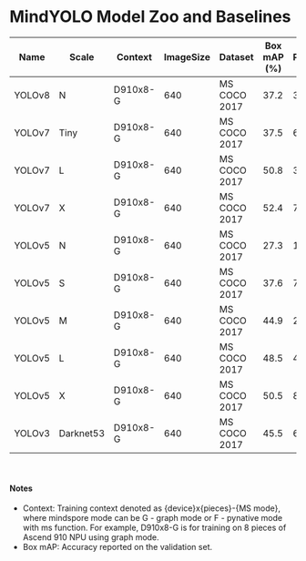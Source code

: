 # MindYOLO Model Zoo and Baselines

| Name   | Scale     | Context  | ImageSize | Dataset      | Box mAP (%) | Params  | FLOPs  | Recipe                                                                                        | Download                                                                                                     |
|--------|-----------|----------|-----------|--------------|-------------|---------|--------|-----------------------------------------------------------------------------------------------|--------------------------------------------------------------------------------------------------------------|
| YOLOv8 | N         | D910x8-G | 640       | MS COCO 2017 | 37.2        | 3.2M    | 8.7G   | [yaml](https://github.com/mindspore-lab/mindyolo/blob/master/configs/yolov8/yolov8n.yaml)     | [weights](https://download.mindspore.cn/toolkits/mindyolo/yolov8/yolov8-n_500e_mAP372-cc07f5bd.ckpt)         |
| YOLOv7 | Tiny      | D910x8-G | 640       | MS COCO 2017 | 37.5        | 6.2M    | 13.8G  | [yaml](https://github.com/mindspore-lab/mindyolo/blob/master/configs/yolov7/yolov7-tiny.yaml) | [weights](https://download.mindspore.cn/toolkits/mindyolo/yolov7/yolov7-tiny_300e_mAP375-d8972c94.ckpt)      |
| YOLOv7 | L         | D910x8-G | 640       | MS COCO 2017 | 50.8        | 36.9M   | 104.7G | [yaml](https://github.com/mindspore-lab/mindyolo/blob/master/configs/yolov7/yolov7.yaml)      | [weights](https://download.mindspore.cn/toolkits/mindyolo/yolov7/yolov7_300e_mAP508-734ac919.ckpt)           |
| YOLOv7 | X         | D910x8-G | 640       | MS COCO 2017 | 52.4        | 71.3M   | 189.9G | [yaml](https://github.com/mindspore-lab/mindyolo/blob/master/configs/yolov7/yolov7-x.yaml)    | [weights](https://download.mindspore.cn/toolkits/mindyolo/yolov7/yolov7-x_300e_mAP524-e2f58741.ckpt)         |
| YOLOv5 | N         | D910x8-G | 640       | MS COCO 2017 | 27.3        | 1.9M    | 4.5G   | [yaml](https://github.com/mindspore-lab/mindyolo/blob/master/configs/yolov5/yolov5n.yaml)     | [weights](https://download.mindspore.cn/toolkits/mindyolo/yolov5/yolov5n_300e_mAP273-9b16bd7b.ckpt)          |
| YOLOv5 | S         | D910x8-G | 640       | MS COCO 2017 | 37.6        | 7.2M    | 16.5G  | [yaml](https://github.com/mindspore-lab/mindyolo/blob/master/configs/yolov5/yolov5s.yaml)     | [weights](https://download.mindspore.cn/toolkits/mindyolo/yolov5/yolov5s_300e_mAP376-860bcf3b.ckpt)          |
| YOLOv5 | M         | D910x8-G | 640       | MS COCO 2017 | 44.9        | 21.2M   | 49.0G  | [yaml](https://github.com/mindspore-lab/mindyolo/blob/master/configs/yolov5/yolov5m.yaml)     | [weights](https://download.mindspore.cn/toolkits/mindyolo/yolov5/yolov5m_300e_mAP449-e7bbf695.ckpt)          |
| YOLOv5 | L         | D910x8-G | 640       | MS COCO 2017 | 48.5        | 46.5M   | 109.1G | [yaml](https://github.com/mindspore-lab/mindyolo/blob/master/configs/yolov5/yolov5l.yaml)     | [weights](https://download.mindspore.cn/toolkits/mindyolo/yolov5/yolov5l_300e_mAP485-a28bce73.ckpt)          |
| YOLOv5 | X         | D910x8-G | 640       | MS COCO 2017 | 50.5        | 86.7M   | 205.7G | [yaml](https://github.com/mindspore-lab/mindyolo/blob/master/configs/yolov5/yolov5x.yaml)     | [weights](https://download.mindspore.cn/toolkits/mindyolo/yolov5/yolov5x_300e_mAP505-97d36ddc.ckpt)          |
| YOLOv3 | Darknet53 | D910x8-G | 640       | MS COCO 2017 | 45.5        | 61.9M   | 156.4G | [yaml](https://github.com/mindspore-lab/mindyolo/blob/master/configs/yolov3/yolov3.yaml)      | [weights](https://download.mindspore.cn/toolkits/mindyolo/yolov3/yolov3-darknet53_300e_mAP455-adfb27af.ckpt) |

<br>

#### Notes
- Context: Training context denoted as {device}x{pieces}-{MS mode}, where mindspore mode can be G - graph mode or F - pynative mode with ms function. For example, D910x8-G is for training on 8 pieces of Ascend 910 NPU using graph mode.
- Box mAP: Accuracy reported on the validation set.

